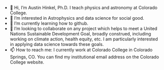 - 👋 Hi, I’m Austin Hinkel, Ph.D. I teach physics and astronomy at Colorado College.
- 👀 I’m interested in Astrophysics and data science for social good.
- 🌱 I’m currently learning how to github.
- 💞️ I’m looking to collaborate on any project which helps to meet a United Nations Sustainable Development Goal, broadly construed, including working on climate action, health equity, etc.  I am particularly interested in applying data science towards these goals.
- 📫 How to reach me: I currently work at Colorado College in Colorado Springs, CO.  You can find my institutional email address on the Colorado College website.

<!---
ahinkel/ahinkel is a ✨ special ✨ repository because its `README.md` (this file) appears on your GitHub profile.
You can click the Preview link to take a look at your changes.
--->
